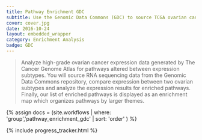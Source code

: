 ```yaml
---
title: Pathway Enrichment GDC
subtitle: Use the Genomic Data Commons (GDC) to source TCGA ovarian cancer RNA sequencing data then identify altered pathways with Gene Set Enrichment Analysis.
cover: cover.jpg
date: 2016-10-24
layout: embedded_wrapper
category: Enrichment Analysis
badge: GDC
---
```


> Analyze high-grade ovarian cancer expression data generated by The Cancer Genome Atlas for pathways altered between expression subtypes. You will source RNA sequencing data from the Genomic Data Commons repository, compare expression between two ovarian subtypes and analyze the expression results for enriched pathways. Finally, our list of enriched pathways is displayed as an enrichment map which organizes pathways by larger themes.

{% assign docs = (site.workflows | where: 'group','pathway_enrichment_gdc' | sort: 'order' ) %}

<div class="progress-tracker-wrapper">
  {% include progress_tracker.html %}
  <div id="progress-tracker-content"></div>
</div>
